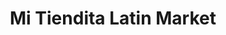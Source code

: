---
title: "Mi Tiendita Latin Market"
url: /columbus/mi-tiendita-latin-market/
shop: convenience
---
